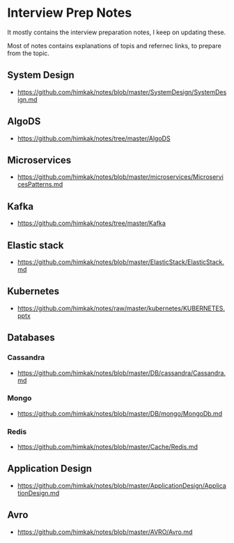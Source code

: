 # Interview Prep Notes

It mostly contains the interview preparation notes, I keep on updating these.

Most of notes contains explanations of topis and refernec links, to prepare from the topic.

## System Design

- https://github.com/himkak/notes/blob/master/SystemDesign/SystemDesign.md

## AlgoDS

- https://github.com/himkak/notes/tree/master/AlgoDS

## Microservices

- https://github.com/himkak/notes/blob/master/microservices/MicroservicesPatterns.md

## Kafka

- https://github.com/himkak/notes/tree/master/Kafka

## Elastic stack

- https://github.com/himkak/notes/blob/master/ElasticStack/ElasticStack.md

## Kubernetes 

- https://github.com/himkak/notes/raw/master/kubernetes/KUBERNETES.pptx

## Databases

### Cassandra

- https://github.com/himkak/notes/blob/master/DB/cassandra/Cassandra.md

### Mongo

- https://github.com/himkak/notes/blob/master/DB/mongo/MongoDb.md

### Redis

- https://github.com/himkak/notes/blob/master/Cache/Redis.md

## Application Design

- https://github.com/himkak/notes/blob/master/ApplicationDesign/ApplicationDesign.md

## Avro

- https://github.com/himkak/notes/blob/master/AVRO/Avro.md

